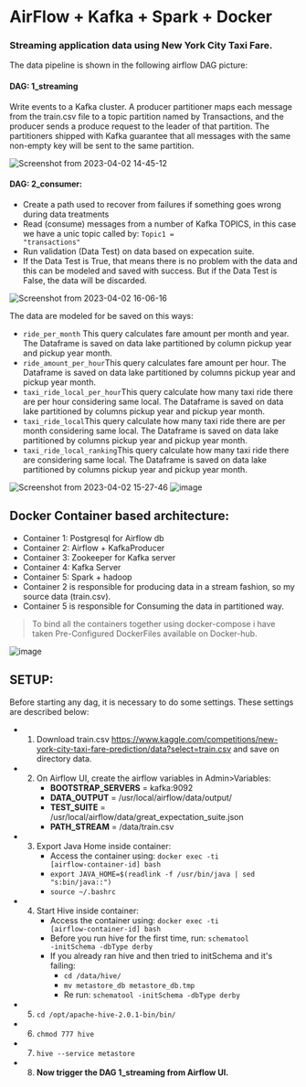 # AirFlow + Kafka + Spark + Docker
### Streaming application data using New York City Taxi Fare.
The data pipeline is shown in the following airflow DAG picture:

#### DAG: 1_streaming
Write events to a Kafka cluster. A producer partitioner maps each message from the train.csv file to a topic partition named by Transactions, and the producer sends a produce request to the leader of that partition. The partitioners shipped with Kafka guarantee that all messages with the same non-empty key will be sent to the same partition.

![Screenshot from 2023-04-02 14-45-12](https://user-images.githubusercontent.com/52425554/229369809-daa54a4f-a497-4295-9e47-960fbc4cecb0.png)

#### DAG: 2_consumer: 
- Create a path used to recover from failures if something goes wrong during data treatments
- Read (consume) messages from a number of Kafka TOPICS, in this case we have a unic topic called by: <code>Topic1 = "transactions"</code>
- Run validation (Data Test) on data based on expecation suite.
- If the Data Test is True, that means there is no problem with the data and this can be modeled and saved with success. But if the Data Test is False, the data will be discarded.

![Screenshot from 2023-04-02 16-06-16](https://user-images.githubusercontent.com/52425554/229373612-c0904506-8294-485c-b76b-8e802050d8f4.png)


The data are modeled for be saved on this ways:  
- <code>ride_per_month</code> This query calculates fare amount per month and year.
    The Dataframe is saved on data lake partitioned by column pickup year and pickup year month.
- <code>ride_amount_per_hour</code>This query calculates fare amount per hour.
    The Dataframe is saved on data lake partitioned by columns
    pickup year and pickup year month.
- <code>taxi_ride_local_per_hour</code>This query calculate how many taxi ride there are per hour considering
    same local. The Dataframe is saved on data lake partitioned by columns pickup year and pickup year month.
- <code>taxi_ride_local</code>This query calculate how many taxi ride there are per month considering
    same local. The Dataframe is saved on data lake partitioned by columns pickup year and pickup year month.
- <code>taxi_ride_local_ranking</code>This query calculate how many taxi ride there are considering
    same local. The Dataframe is saved on data lake partitioned by columns pickup year and pickup year month.


![Screenshot from 2023-04-02 15-27-46](https://user-images.githubusercontent.com/52425554/229371727-243ae44f-fedd-4a84-b163-06b31780c7a0.png)
![image](https://user-images.githubusercontent.com/52425554/229371742-845331da-0ea8-41c9-9d45-f22c08883544.png)









## Docker Container based architecture:
- Container 1: Postgresql for Airflow db
- Container 2: Airflow + KafkaProducer
- Container 3: Zookeeper for Kafka server
- Container 4: Kafka Server
- Container 5: Spark + hadoop
- Container 2 is responsible for producing data in a stream fashion, so my source data (train.csv).
- Container 5 is responsible for Consuming the data in partitioned way.
> To bind all the containers together using docker-compose i have taken Pre-Configured DockerFiles available on Docker-hub.


![image](https://user-images.githubusercontent.com/52425554/229369113-55aad4ca-cfaf-488f-bd11-88df3ba13f52.png)

## SETUP:
Before starting any dag, it is necessary to do some settings. These settings are described below:
- 1) Download train.csv https://www.kaggle.com/competitions/new-york-city-taxi-fare-prediction/data?select=train.csv  and save on directory data.
- 2) On Airflow UI, create the airflow variables in Admin>Variables:
        * **BOOTSTRAP_SERVERS** = kafka:9092
        * **DATA_OUTPUT** = /usr/local/airflow/data/output/
        * **TEST_SUITE** = /usr/local/airflow/data/great_expectation_suite.json
        * **PATH_STREAM** = /data/train.csv
 - 3) Export Java Home inside container: 
        * Access the container using: <code>docker exec -ti [airflow-container-id] bash</code>
        * <code>export JAVA_HOME=$(readlink -f /usr/bin/java | sed "s:bin/java::")</code>
        * <code>source ~/.bashrc</code>
  - 4) Start Hive inside container:
        * Access the container using: <code>docker exec -ti [airflow-container-id] bash</code>
        * Before you run hive for the first time, run: <code>schematool -initSchema -dbType derby</code>
        * If you already ran hive and then tried to initSchema and it's failing:
            * <code>cd /data/hive/</code>
            * <code>mv metastore_db metastore_db.tmp</code>
            * Re run: <code>schematool -initSchema -dbType derby</code>
   - 5) <code>cd /opt/apache-hive-2.0.1-bin/bin/</code>
   - 6) <code>chmod 777 hive</code>
   - 7) <code>hive --service metastore</code>
  - 8) **Now trigger the DAG 1_streaming from Airflow UI.**
